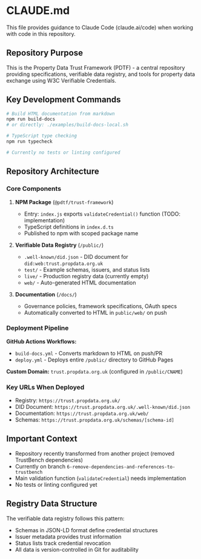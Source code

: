 # CLAUDE.md

This file provides guidance to Claude Code (claude.ai/code) when working with code in this repository.

## Repository Purpose

This is the Property Data Trust Framework (PDTF) - a central repository providing specifications, verifiable data registry, and tools for property data exchange using W3C Verifiable Credentials.

## Key Development Commands

```bash
# Build HTML documentation from markdown
npm run build-docs
# or directly: ./examples/build-docs-local.sh

# TypeScript type checking
npm run typecheck

# Currently no tests or linting configured
```

## Repository Architecture

### Core Components

1. **NPM Package** (`@pdtf/trust-framework`)
   - Entry: `index.js` exports `validateCredential()` function (TODO: implementation)
   - TypeScript definitions in `index.d.ts`
   - Published to npm with scoped package name

2. **Verifiable Data Registry** (`/public/`)
   - `.well-known/did.json` - DID document for `did:web:trust.propdata.org.uk`
   - `test/` - Example schemas, issuers, and status lists
   - `live/` - Production registry data (currently empty)
   - `web/` - Auto-generated HTML documentation

3. **Documentation** (`/docs/`)
   - Governance policies, framework specifications, OAuth specs
   - Automatically converted to HTML in `public/web/` on push

### Deployment Pipeline

**GitHub Actions Workflows:**
- `build-docs.yml` - Converts markdown to HTML on push/PR
- `deploy.yml` - Deploys entire `/public/` directory to GitHub Pages

**Custom Domain:** `trust.propdata.org.uk` (configured in `/public/CNAME`)

### Key URLs When Deployed
- Registry: `https://trust.propdata.org.uk/`
- DID Document: `https://trust.propdata.org.uk/.well-known/did.json`
- Documentation: `https://trust.propdata.org.uk/web/`
- Schemas: `https://trust.propdata.org.uk/schemas/[schema-id]`

## Important Context

- Repository recently transformed from another project (removed TrustBench dependencies)
- Currently on branch `6-remove-dependencies-and-references-to-trustbench`
- Main validation function (`validateCredential`) needs implementation
- No tests or linting configured yet

## Registry Data Structure

The verifiable data registry follows this pattern:
- Schemas in JSON-LD format define credential structures
- Issuer metadata provides trust information
- Status lists track credential revocation
- All data is version-controlled in Git for auditability